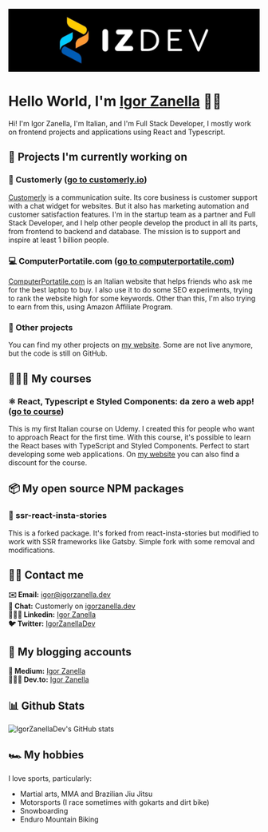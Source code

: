 <p align="center"><a href="https://www.igorzanella.dev"><img src="./assets/izdev-logo.jpeg" alt="Igor Zanella"/></a></p>

# Hello World, I'm [Igor Zanella](https://www.igorzanella.dev) 👋🏻
Hi! I'm Igor Zanella, I'm Italian, and I'm Full Stack Developer, I mostly work on frontend projects and applications using React and Typescript.

## 🚀 Projects I'm currently working on
### 💬 Customerly ([go to customerly.io](https://www.customerly.io))
[Customerly](https://www.customerly.io) is a communication suite. Its core business is customer support with a chat widget for websites.
But it also has marketing automation and customer satisfaction features.
I'm in the startup team as a partner and Full Stack Developer, and I help other people develop the product in all its parts, from frontend to backend and database.
The mission is to support and inspire at least 1 billion people.

### 💻 ComputerPortatile.com ([go to computerportatile.com](https://www.computerportatile.com))
[ComputerPortatile.com](https://www.computerportatile.com) is an Italian website that helps friends who ask me for the best laptop to buy.
I also use it to do some SEO experiments, trying to rank the website high for some keywords.
Other than this, I'm also trying to earn from this, using Amazon Affiliate Program.

### 📝 Other projects
You can find my other projects on [my website](https://www.igorzanella.dev/projects). Some are not live anymore, but the code is still on GitHub.

## 👨🏻‍🏫 My courses
### ⚛️ React, Typescript e Styled Components: da zero a web app! ([go to course](https://www.udemy.com/course/react-typescript-e-styled-components-da-zero-a-web-app/?referralCode=36449F31118CB6A9A61C))
This is my first Italian course on Udemy. I created this for people who want to approach React for the first time.
With this course, it's possible to learn the React bases with TypeScript and Styled Components.
Perfect to start developing some web applications. On [my website](https://igorzanella.dev/courses) you can also find a discount for the course.

## 📦 My open source NPM packages
### 📸 ssr-react-insta-stories
This is a forked package. It's forked from react-insta-stories but modified to work with SSR frameworks like Gatsby. Simple fork with some removal and modifications.

## 🤙🏻 Contact me
**✉️ Email:** [igor@igorzanella.dev](mailto:igor@igorzanella.dev)\
**💬 Chat:** Customerly on [igorzanella.dev](https://www.igorzanella.dev)\
**👨🏻‍💻 Linkedin:** [Igor Zanella](https://it.linkedin.com/in/igor-zanella)\
**🐦 Twitter:** [IgorZanellaDev](https://twitter.com/IgorZanellaDev)

## 📝 My blogging accounts
**📖 Medium:** [Igor Zanella](https://it.linkedin.com/in/igor-zanella)\
**👨🏻‍💻 Dev.to:** [Igor Zanella](https://dev.to/igorzanelladev)

## 📊 Github Stats
![IgorZanellaDev's GitHub stats](https://github-readme-stats.vercel.app/api?username=IgorZanellaDev&count_private=true&show_icons=true)

## 🏎️ My hobbies
I love sports, particularly:
- Martial arts, MMA and Brazilian Jiu Jitsu
- Motorsports (I race sometimes with gokarts and dirt bike)
- Snowboarding
- Enduro Mountain Biking
